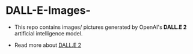 # DALL-E-Images-

* This repo contains images/ pictures generated by OpenAI's **DALL.E 2** artificial intelligence model.

* Read more about [DALL.E 2](https://openai.com/dall-e-2/)


